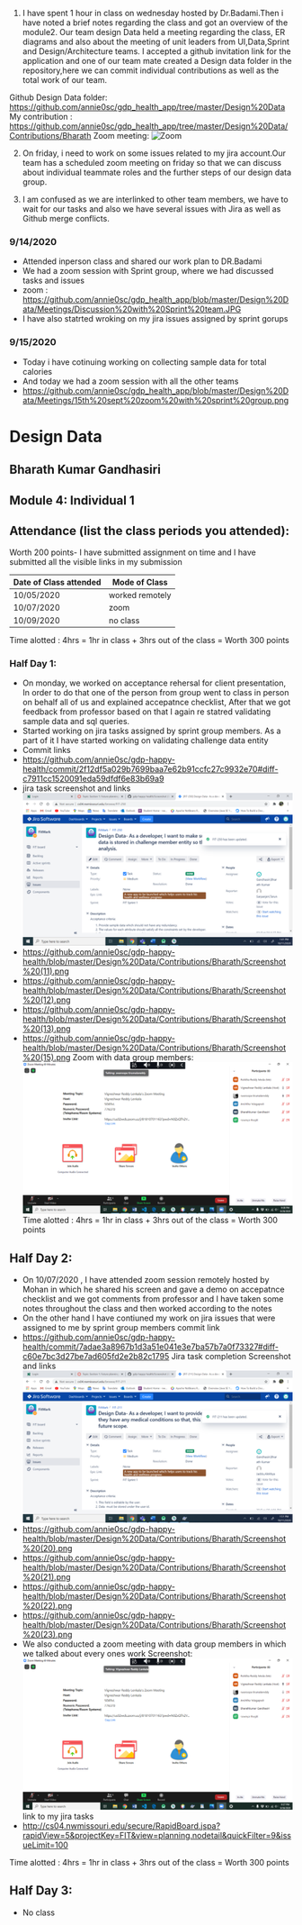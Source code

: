 1. I have spent 1 hour in class on wednesday hosted by Dr.Badami.Then i have noted a brief notes regarding the class and got an overview of the module2. Our team design Data held a meeting regarding the class, ER diagrams and also about the meeting of unit leaders from UI,Data,Sprint and Design/Architecture teams. I accepted a github invitation link for the application and one of our team mate created a Design data folder in the repository,here we can commit individual contributions as well as the total work of our team.

Github Design Data folder: https://github.com/annie0sc/gdp_health_app/tree/master/Design%20Data
My contribution : https://github.com/annie0sc/gdp_health_app/tree/master/Design%20Data/Contributions/Bharath
Zoom meeting: ![Zoom](https://github.com/annie0sc/gdp_health_app/blob/master/Design%20Data/Zoom_Meeting.png)

2. On friday, i need to work on some issues related to my jira account.Our team has a scheduled zoom meeting on friday so that we can discuss about individual teammate roles and the further steps of our design data group.

3. I am confused as we are interlinked to other team members, we have to wait for our tasks and also we have several issues with Jira as well as Github merge conflicts.
### 9/14/2020
- Attended inperson class and shared our work plan to DR.Badami
- We had a zoom session with Sprint group, where we had discussed tasks and issues 
- zoom : https://github.com/annie0sc/gdp_health_app/blob/master/Design%20Data/Meetings/Discussion%20with%20Sprint%20team.JPG
- I have also statrted wroking on my jira issues assigned by sprint gorups 
### 9/15/2020
- Today i have cotinuing working on collecting sample data for total calories 
- And today we had a zoom session with all the other teams 
- https://github.com/annie0sc/gdp_health_app/blob/master/Design%20Data/Meetings/15th%20sept%20zoom%20with%20sprint%20group.png



# Design Data 
## Bharath Kumar Gandhasiri
## Module 4: Individual 1
## Attendance (list the class periods you attended):
Worth 200 points- I have submitted assignment on time and I have submitted all the visible links in my submission 

| Date of Class attended | Mode of Class |
|------------------------|---------------|
| 10/05/2020 |  worked remotely |
| 10/07/2020 | zoom |
| 10/09/2020 | no class | 

Time alotted : 4hrs = 1hr in class + 3hrs out of the class = Worth 300 points

### Half Day 1:
- On monday, we worked on acceptance rehersal for client presentation, In order to do that one of the person from group went to class in person on behalf  all of us and explained accepatnce checklist, After that we got feedback from professor based on that I again re statred validating sample data and sql queries.
- Started working on jira tasks assigned by sprint group members. As a part of it I have started working on validating challenge data entity
- Commit links 
- https://github.com/annie0sc/gdp-happy-health/commit/2f12df5a029b7699baa7e62b91ccfc27c9932e70#diff-c7911cc1520091eda59dfdf6e83b69a9
- jira task screenshot and links 
![image](https://github.com/annie0sc/gdp-happy-health/blob/master/Design%20Data/Contributions/Bharath/Screenshot%20(10).png)
- https://github.com/annie0sc/gdp-happy-health/blob/master/Design%20Data/Contributions/Bharath/Screenshot%20(11).png
- https://github.com/annie0sc/gdp-happy-health/blob/master/Design%20Data/Contributions/Bharath/Screenshot%20(12).png
- https://github.com/annie0sc/gdp-happy-health/blob/master/Design%20Data/Contributions/Bharath/Screenshot%20(13).png
- https://github.com/annie0sc/gdp-happy-health/blob/master/Design%20Data/Contributions/Bharath/Screenshot%20(15).png
Zoom with data group members: 
![image](https://github.com/annie0sc/gdp-happy-health/blob/master/Design%20Data/Meetings/Zoom%20meeting%209-28.PNG)
Time alotted : 4hrs = 1hr in class + 3hrs out of the class = Worth 300 points

## Half Day 2:
- On 10/07/2020 , I have attended zoom session remotely  hosted by Mohan in which he shared his screen and gave a demo on accepatnce checklist and we got comments from professor and I have taken some notes throughout the class and then worked according to the notes  
- On the other hand I have contiuned my work on jira issues that were assigned to me by sprint group members
commit link 
- https://github.com/annie0sc/gdp-happy-health/commit/7adae3a8967b1d3a51e041e3e7ba57b7a0f73327#diff-c60e7bc3d27be7ad605fd2e2b82c1795
Jira task completion Screenshot and links 
![image](https://github.com/annie0sc/gdp-happy-health/blob/master/Design%20Data/Contributions/Bharath/Screenshot%20(19).png)
- https://github.com/annie0sc/gdp-happy-health/blob/master/Design%20Data/Contributions/Bharath/Screenshot%20(20).png
- https://github.com/annie0sc/gdp-happy-health/blob/master/Design%20Data/Contributions/Bharath/Screenshot%20(21).png
- https://github.com/annie0sc/gdp-happy-health/blob/master/Design%20Data/Contributions/Bharath/Screenshot%20(22).png
- https://github.com/annie0sc/gdp-happy-health/blob/master/Design%20Data/Contributions/Bharath/Screenshot%20(23).png
- We also conducted a zoom meeting with data group members in which we talked about every ones work
Screenshot:
![image](https://github.com/annie0sc/gdp-happy-health/blob/master/Design%20Data/Meetings/Zoom%20meeting%209-30.PNG)
link to my jira tasks 
- http://cs04.nwmissouri.edu/secure/RapidBoard.jspa?rapidView=5&projectKey=FIT&view=planning.nodetail&quickFilter=9&issueLimit=100

Time alotted : 4hrs = 1hr in class + 3hrs out of the class = Worth 300 points
## Half Day 3:
- No class 
